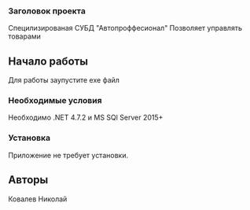 ﻿### Заголовок проекта


Специлизированая СУБД "Автопроффесионал" Позволяет управлять товарами

## Начало работы


Для работы заупустите exe файл
### Необходимые условия


Необходимо .NET 4.7.2 и MS SQl Server 2015+



### Установка


Приложение не требует установки.


## Авторы


Ковалев Николай